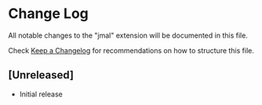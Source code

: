 # Change Log

All notable changes to the "jmal" extension will be documented in this file.

Check [Keep a Changelog](http://keepachangelog.com/) for recommendations on how to structure this file.

## [Unreleased]

- Initial release